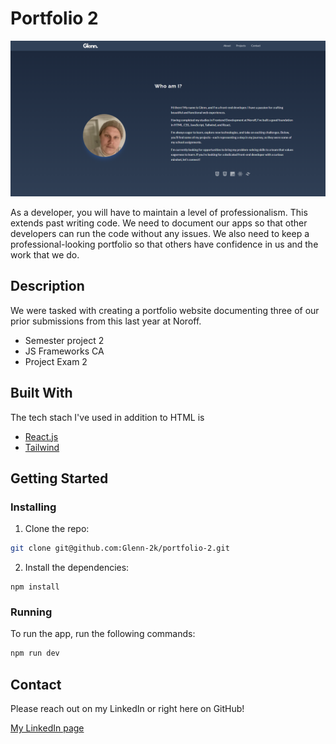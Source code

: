 # Portfolio 2

![image](/src/assets/pe2.png)

As a developer, you will have to maintain a level of professionalism. This extends past writing code. We need to document our apps so that other developers can run the code without any issues. We also need to keep a professional-looking portfolio so that others have confidence in us and the work that we do.

## Description

We were tasked with creating a portfolio website documenting three of our prior submissions from this last year at Noroff.

- Semester project 2
- JS Frameworks CA
- Project Exam 2

## Built With

The tech stach I've used in addition to HTML is

- [React.js](https://reactjs.org/)
- [Tailwind](https://tailwindcss.com)

## Getting Started

### Installing

1. Clone the repo:

```bash
git clone git@github.com:Glenn-2k/portfolio-2.git
```

2. Install the dependencies:

```
npm install
```

### Running

To run the app, run the following commands:

```bash
npm run dev
```

## Contact

Please reach out on my LinkedIn or right here on GitHub!

[My LinkedIn page](www.linkedin.com/in/glennkristiansen)
